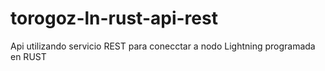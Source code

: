 # torogoz-ln-rust-api-rest
Api utilizando servicio REST para conecctar a nodo Lightning programada en RUST
